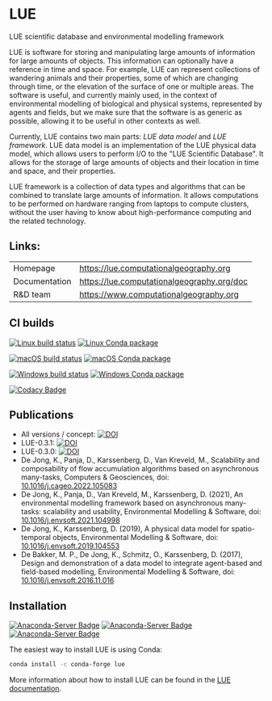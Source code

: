 # LUE
LUE scientific database and environmental modelling framework

LUE is software for storing and manipulating large amounts of information
for large amounts of objects. This information can optionally have a
reference in time and space. For example, LUE can represent collections of
wandering animals and their properties, some of which are changing through
time, or the elevation of the surface of one or multiple areas. The software
is useful, and currently mainly used, in the context of environmental
modelling of biological and physical systems, represented by agents and
fields, but we make sure that the software is as generic as possible,
allowing it to be useful in other contexts as well.

Currently, LUE contains two main parts: *LUE data model* and *LUE
framework*. LUE data model is an implementation of the LUE physical data
model, which allows users to perform I/O to the "LUE Scientific Database".
It allows for the storage of large amounts of objects and their location
in time and space, and their properties.

LUE framework is a collection of data types and algorithms that can be
combined to translate large amounts of information. It allows computations
to be performed on hardware ranging from laptops to compute clusters,
without the user having to know about high-performance computing and
the related technology.


## Links:
|               |                                              |
| --------------|----------------------------------------------|
| Homepage      | <https://lue.computationalgeography.org>     |
| Documentation | <https://lue.computationalgeography.org/doc> |
| R&D team      | <https://www.computationalgeography.org>     |


## CI builds
[![Linux build status](https://github.com/computationalgeography/lue/workflows/Linux%20CI/badge.svg)](https://github.com/computationalgeography/lue/actions/workflows/linux.yml)
[![Linux Conda package](https://github.com/computationalgeography/lue/actions/workflows/linux-conda.yml/badge.svg)](https://github.com/computationalgeography/lue/actions/workflows/linux-conda.yml)

[![macOS build status](https://github.com/computationalgeography/lue/workflows/macOS%20CI/badge.svg)](https://github.com/computationalgeography/lue/actions/workflows/macos.yml)
[![macOS Conda package](https://github.com/computationalgeography/lue/actions/workflows/macos-conda.yml/badge.svg)](https://github.com/computationalgeography/lue/actions/workflows/macos-conda.yml)

[![Windows build status](https://github.com/computationalgeography/lue/workflows/Windows%20CI/badge.svg)](https://github.com/computationalgeography/lue/actions/workflows/windows.yml)
[![Windows Conda package](https://github.com/computationalgeography/lue/actions/workflows/windows-conda.yml/badge.svg)](https://github.com/computationalgeography/lue/actions/workflows/windows-conda.yml)

[![Codacy Badge](https://app.codacy.com/project/badge/Grade/2c02fc1c5b13424abfc414b82104801d)](https://www.codacy.com/gh/computationalgeography/lue/dashboard?utm_source=github.com&amp;utm_medium=referral&amp;utm_content=computationalgeography/lue&amp;utm_campaign=Badge_Grade)


## Publications
- All versions / concept: [![DOI](https://zenodo.org/badge/DOI/10.5281/zenodo.5535685.svg)](https://doi.org/10.5281/zenodo.5535685)
- LUE-0.3.1: [![DOI](https://zenodo.org/badge/DOI/10.5281/zenodo.5575419.svg)](https://doi.org/10.5281/zenodo.5575419)
- LUE-0.3.0: [![DOI](https://zenodo.org/badge/DOI/10.5281/zenodo.5535686.svg)](https://doi.org/10.5281/zenodo.5535686)
- De Jong, K., Panja, D., Karssenberg, D., Van Kreveld, M.,
    Scalability and composability of flow accumulation algorithms based
    on asynchronous many-tasks, Computers & Geosciences,
    doi: [10.1016/j.cageo.2022.105083](https://doi.org/10.1016/j.cageo.2022.105083)
- De Jong, K., Panja, D., Van Kreveld, M., Karssenberg, D. (2021),
    An environmental modelling framework based on asynchronous many-tasks:
    scalability and usability, Environmental Modelling & Software,
    doi: [10.1016/j.envsoft.2021.104998](https://doi.org/10.1016/j.envsoft.2021.104998)
- De Jong, K., Karssenberg, D. (2019), A physical data model for
    spatio-temporal objects, Environmental Modelling & Software,
    doi: [10.1016/j.envsoft.2019.104553](https://doi.org/10.1016/j.envsoft.2019.104553)
- De Bakker, M. P., De Jong, K., Schmitz, O., Karssenberg,
    D. (2017), Design and demonstration of a data model to integrate
    agent-based and field-based modelling, Environmental Modelling
    & Software, doi: [10.1016/j.envsoft.2016.11.016](https://doi.org/10.1016/j.envsoft.2016.11.016)


## Installation
[![Anaconda-Server Badge](https://anaconda.org/conda-forge/lue/badges/version.svg)](https://anaconda.org/conda-forge/lue)
[![Anaconda-Server Badge](https://anaconda.org/conda-forge/lue/badges/platforms.svg)](https://anaconda.org/conda-forge/lue)
[![Anaconda-Server Badge](https://anaconda.org/conda-forge/lue/badges/installer/conda.svg)](https://conda.anaconda.org/conda-forge)

The easiest way to install LUE is using Conda:
```bash
conda install -c conda-forge lue
```

More information about how to install LUE can be found in the [LUE
documentation](https://lue.computationalgeography.org/doc).
